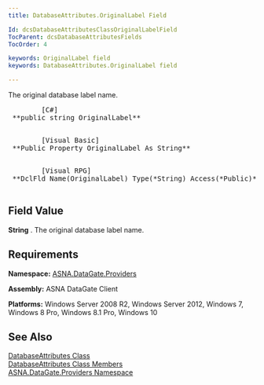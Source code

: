 ```yaml
---
title: DatabaseAttributes.OriginalLabel Field

Id: dcsDatabaseAttributesClassOriginalLabelField
TocParent: dcsDatabaseAttributesFields
TocOrder: 4

keywords: OriginalLabel field
keywords: DatabaseAttributes.OriginalLabel field

---
```


The original database label name.
<pre class="prettyprint">        <span class="lang">[C#]</span>
 **public string OriginalLabel** 
      </pre>
<pre class="prettyprint">        <span class="lang">[Visual Basic]</span>
 **Public Property OriginalLabel As String** 
      </pre>
<pre class="prettyprint">        <span class="lang">[Visual RPG]</span>
 **DclFld Name(OriginalLabel) Type(*String) Access(*Public)** 
      </pre>

## Field Value

**String** . The original database label name.
## Requirements

**Namespace:** [ ASNA.DataGate.Providers](datagate-providers-namespace.html) 

**Assembly:** ASNA DataGate Client

**Platforms:** Windows Server 2008 R2, Windows Server 2012, Windows 7, Windows 8 Pro, Windows 8.1 Pro, Windows 10
## See Also


[DatabaseAttributes Class](dcsDatabaseAttributesClass.html)
      <br />
[DatabaseAttributes Class Members](database-attributes-members.html)
      <br />
[ASNA.DataGate.Providers Namespace](datagate-providers-namespace.html)


